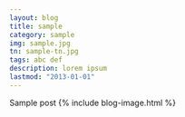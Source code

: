 ```yaml
---
layout: blog
title: sample
category: sample
img: sample.jpg
tn: sample-tn.jpg
tags: abc def
description: lorem ipsum
lastmod: "2013-01-01"
---
```

Sample post
{% include blog-image.html %}
